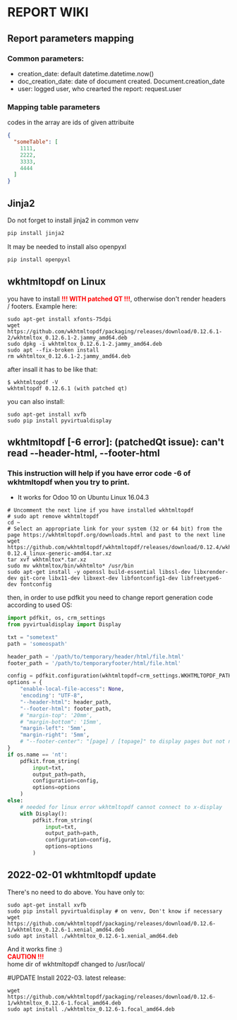# REPORT WIKI

## Report parameters mapping

### Common parameters:

- creation_date: default datetime.datetime.now()
- doc_creation_date: date of document created. Document.creation_date
- user: logged user, who crearted the report: request.user

### Mapping table parameters

codes in the array are ids of given attribuite

```json
{
  "someTable": [
    1111,
    2222,
    3333,
    4444
  ]
}
```

## Jinja2

Do not forget to install jinja2 in common venv

```bash
pip install jinja2
```

It may be needed to install also openpyxl

```bash
pip install openpyxl
```

## wkhtmltopdf on Linux
you have to install <span style="color: red;"><strong>!!! WITH patched QT !!!</strong></span>, otherwise don't render headers / footers. Example here:
```shell
sudo apt-get install xfonts-75dpi
wget https://github.com/wkhtmltopdf/packaging/releases/download/0.12.6.1-2/wkhtmltox_0.12.6.1-2.jammy_amd64.deb
sudo dpkg -i wkhtmltox_0.12.6.1-2.jammy_amd64.deb
sudo apt --fix-broken install
rm wkhtmltox_0.12.6.1-2.jammy_amd64.deb
```
after insall it has to be like that:
```shell
$ wkhtmltopdf -V
wkhtmltopdf 0.12.6.1 (with patched qt)

```
you can also install: 
```shell
sudo apt-get install xvfb 
sudo pip install pyvirtualdisplay
```
## wkhtmltopdf [-6 error]: (patchedQt issue): can't read --header-html, --footer-html
### This instruction will help if you have error code -6 of wkhtmltopdf when you try to print.

- It works for Odoo 10 on Ubuntu Linux 16.04.3

```shell
# Uncomment the next line if you have installed wkhtmltopdf
# sudo apt remove wkhtmltopdf
cd ~
# Select an appropriate link for your system (32 or 64 bit) from the page https://wkhtmltopdf.org/downloads.html and past to the next line
wget https://github.com/wkhtmltopdf/wkhtmltopdf/releases/download/0.12.4/wkhtmltox-0.12.4_linux-generic-amd64.tar.xz
tar xvf wkhtmltox*.tar.xz
sudo mv wkhtmltox/bin/wkhtmlto* /usr/bin
sudo apt-get install -y openssl build-essential libssl-dev libxrender-dev git-core libx11-dev libxext-dev libfontconfig1-dev libfreetype6-dev fontconfig
```

then, in order to use pdfkit you need to change report generation code according to used OS:



```python
import pdfkit, os, crm_settings
from pyvirtualdisplay import Display

txt = "sometext"
path = 'someospath'

header_path = '/path/to/temporary/header/html/file.html'
footer_path = '/path/to/temporaryfooter/html/file.html'

config = pdfkit.configuration(wkhtmltopdf=crm_settings.WKHTMLTOPDF_PATH)
options = {
    "enable-local-file-access": None,
    'encoding': "UTF-8",
    "--header-html": header_path, 
    "--footer-html": footer_path, 
    # "margin-top": '20mm',
    # "margin-bottom": '15mm',
    "margin-left": '5mm',
    "margin-right": '5mm',
    # "--footer-center": "[page] / [topage]" to display pages but not not flexible if u have custom --footer-html
}
if os.name == 'nt':
    pdfkit.from_string(
        input=txt,
        output_path=path,
        configuration=config,
        options=options
    )
else:
    # needed for linux error wkhtmltopdf cannot connect to x-display
    with Display():
        pdfkit.from_string(
            input=txt,
            output_path=path,
            configuration=config,
            options=options
        )
```

## 2022-02-01 wkhtmltopdf update
There's no need to do above. You have only to:
```shell
sudo apt-get install xvfb
sudo pip install pyvirtualdisplay # on venv, Don't know if necessary
wget https://github.com/wkhtmltopdf/packaging/releases/download/0.12.6-1/wkhtmltox_0.12.6-1.xenial_amd64.deb
sudo apt install ./wkhtmltox_0.12.6-1.xenial_amd64.deb
```
And it works fine :)\
<span style="color:red"><strong>CAUTION !!!</strong></span>\
home dir of wkhtmltopdf changed to /usr/local/

#UPDATE
Install 2022-03. latest release:
```shell
wget https://github.com/wkhtmltopdf/packaging/releases/download/0.12.6-1/wkhtmltox_0.12.6-1.focal_amd64.deb
sudo apt install ./wkhtmltox_0.12.6-1.focal_amd64.deb
```


